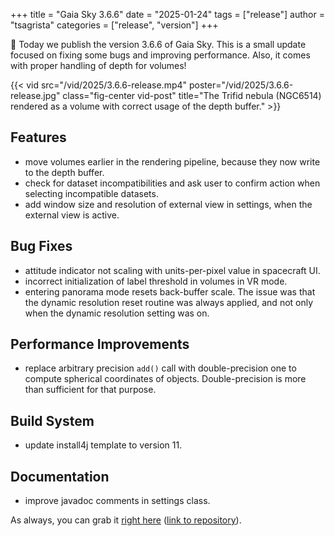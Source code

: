+++
title = "Gaia Sky 3.6.6"
date = "2025-01-24"
tags = ["release"]
author = "tsagrista"
categories = ["release", "version"]
+++

📢 Today we publish the version 3.6.6 of Gaia Sky. This is a small update focused on fixing some bugs and improving performance. Also, it comes with proper handling of depth for volumes!

{{< vid src="/vid/2025/3.6.6-release.mp4" poster="/vid/2025/3.6.6-release.jpg" class="fig-center vid-post" title="The Trifid nebula (NGC6514) rendered as a volume with correct usage of the depth buffer." >}}

<!--more-->

## Features
- move volumes earlier in the rendering pipeline, because they now write to the depth buffer.
- check for dataset incompatibilities and ask user to confirm action when selecting incompatible datasets.
- add window size and resolution of external view in settings, when the external view is active.

## Bug Fixes
- attitude indicator not scaling with units-per-pixel value in spacecraft UI.
- incorrect initialization of label threshold in volumes in VR mode.
- entering panorama mode resets back-buffer scale. The issue was that the dynamic resolution reset routine was always applied, and not only when the dynamic resolution setting was on.

## Performance Improvements
- replace arbitrary precision `add()` call with double-precision one to compute spherical coordinates of objects. Double-precision is more than sufficient for that purpose.

## Build System
- update install4j template to version 11.

## Documentation
- improve javadoc comments in settings class.

As always, you can grab it [right here](/downloads) ([link to repository](https://gaia.ari.uni-heidelberg.de/gaiasky/releases/3.6.6.caf73d2de)).
